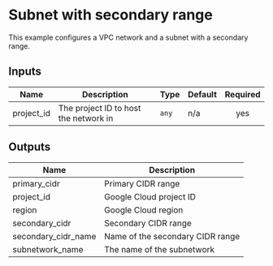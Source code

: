 # Subnet with secondary range

This example configures a VPC network and a subnet with a secondary range.

<!-- BEGINNING OF PRE-COMMIT-TERRAFORM DOCS HOOK -->
## Inputs

| Name | Description | Type | Default | Required |
|------|-------------|------|---------|:--------:|
| project\_id | The project ID to host the network in | `any` | n/a | yes |

## Outputs

| Name | Description |
|------|-------------|
| primary\_cidr | Primary CIDR range |
| project\_id | Google Cloud project ID |
| region | Google Cloud region |
| secondary\_cidr | Secondary CIDR range |
| secondary\_cidr\_name | Name of the secondary CIDR range |
| subnetwork\_name | The name of the subnetwork |

<!-- END OF PRE-COMMIT-TERRAFORM DOCS HOOK -->
